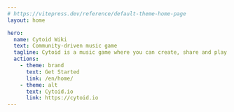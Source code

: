 ```yaml
---
# https://vitepress.dev/reference/default-theme-home-page
layout: home

hero:
  name: Cytoid Wiki
  text: Community-driven music game
  tagline: Cytoid is a music game where you can create, share and play your own levels!
  actions:
    - theme: brand
      text: Get Started
      link: /en/home/
    - theme: alt
      text: Cytoid.io
      link: https://cytoid.io
---
```

